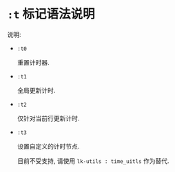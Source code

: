 # `:t` 标记语法说明

说明:

- `:t0`

    重置计时器.

- `:t1`

    全局更新计时.

- `:t2`
    
    仅针对当前行更新计时.

- `:t3`

    设置自定义的计时节点.

    目前不受支持, 请使用 `lk-utils : time_uitls` 作为替代.
